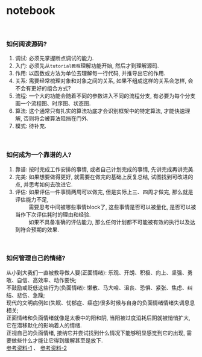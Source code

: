 # notebook

&nbsp;  
### 如何阅读源码?  
1. 调试: 必须先掌握断点调试的能力.  
2. 入门: 必须先从`tutorial教程`理解功能开始, 然后才到理解源码.  
3. 作用: 以函数或方法为单位去理解每一行代码, 并推导出它的作用.  
4. 关系: 需要经常梳理对象和对象之间的关系, 如果不组成这样的关系会怎样, 会不会有更好的组合方式?  
5. 流程: 一个大的功能会随着不同的参数进入不同的流程分支, 有必要为每个分支画一个流程图、时序图、状态图.  
6. 算法: 这个通常只有扎实的算法功底才会识别框架中的特定算法, 才能快速理解, 否则将会被算法阻挡在门外.  
7. 模式: 待补充.  


&nbsp;  
### 如何成为一个靠谱的人?  
1. 靠谱: 按时完成工作安排的事情, 或者自己计划完成的事情, 先讲完成再讲完美.  
2. 完美: 如果想要做得更好, 就需要在做完的基础上反复总结, 试图找到可改进的点, 并思考如何去改进它.  
3. 评估: 如果评估一件事情两周可以做完, 但是实际上三、四周才做完, 那么就是评估能力不足,   
   &nbsp; &nbsp; &nbsp; &nbsp; &nbsp;需要思考中间被哪些事情block了, 这些事情是否可以被量化, 是否可以被当作下次评估耗时的理由和经验.   
   &nbsp; &nbsp; &nbsp; &nbsp; &nbsp;如果不具备准确的评估能力, 那么任何计划都不可能被有效的执行以及达到符合预期的效果.  


&nbsp;  
### 如何管理自己的情绪?  
从小到大我们一直被教导做人要(正面情绪): 乐观、开朗、积极、向上、坚强、勇敢、自信、高效率、动作要快;     
不鼓励或贬低这些行为(负面情绪): 懒散、马大哈、沮丧、恐惧、紧张、焦虑、纠结、悲伤、急躁;     
现代的文明病例如(失眠、忧郁症、癌症)很多时候与自身的负面情绪情绪失调息息相关;     
正面情绪和负面情绪就像是太极中的阳和阴, 当阳被过度消耗后阴就被悄悄扩大, 它在潜移默化的影响着人的情绪.  
正视自己的负面情绪, 接纳它并尝试找到什么情况下能够明显感觉到它的出现, 需要做些什么才能让它得到缓解甚至是放下.  
[参考资料-1](https://youtu.be/Ueoyveyz5LU?t=933) 、 [参考资料-2](https://www.youtube.com/watch?v=ygA-6CaH6Qg)  
